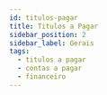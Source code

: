 ```yaml
---
id: titulos-pagar
title: Titulos a Pagar
sidebar_position: 2
sidebar_label: Gerais
tags:
  - titulos a pagar
  - contas a pagar
  - financeiro
---
```

